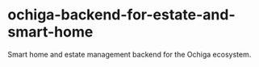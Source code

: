 # ochiga-backend-for-estate-and-smart-home
Smart home and estate management backend for the Ochiga ecosystem.

